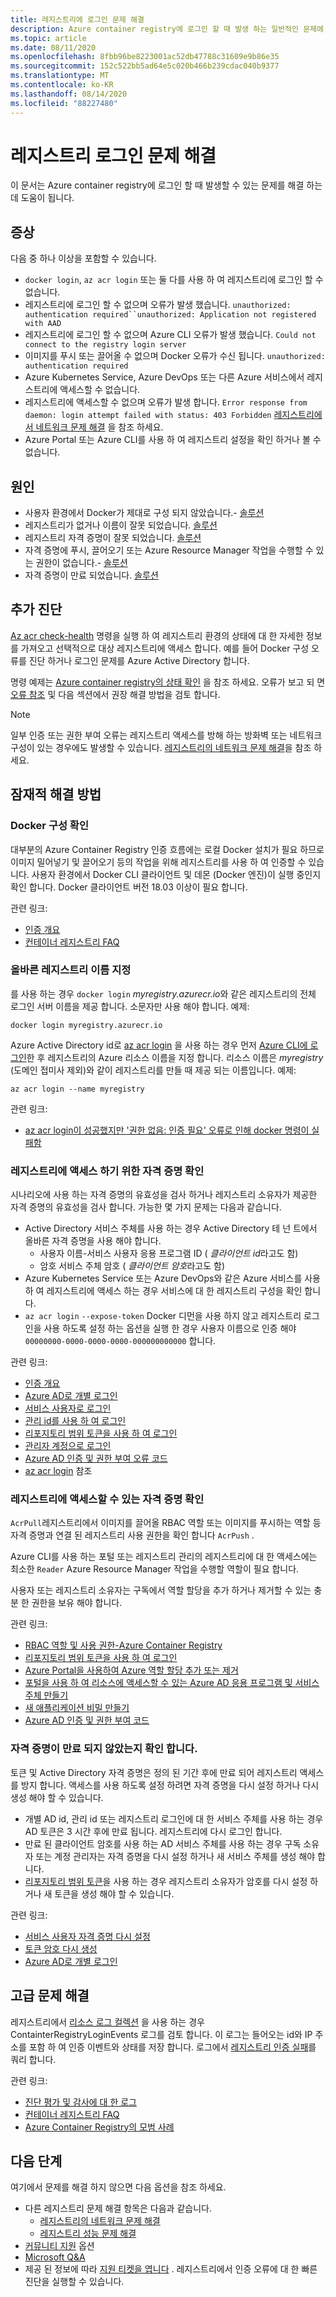 ```yaml
---
title: 레지스트리에 로그인 문제 해결
description: Azure container registry에 로그인 할 때 발생 하는 일반적인 문제에 대 한 증상, 원인 및 해결 방법
ms.topic: article
ms.date: 08/11/2020
ms.openlocfilehash: 8fbb96be8223001ac52db47788c31609e9b86e35
ms.sourcegitcommit: 152c522bb5ad64e5c020b466b239cdac040b9377
ms.translationtype: MT
ms.contentlocale: ko-KR
ms.lasthandoff: 08/14/2020
ms.locfileid: "88227480"
---
```

# <a name="troubleshoot-registry-login"></a>레지스트리 로그인 문제 해결

이 문서는 Azure container registry에 로그인 할 때 발생할 수 있는 문제를 해결 하는 데 도움이 됩니다. 

## <a name="symptoms"></a>증상

다음 중 하나 이상을 포함할 수 있습니다.

* `docker login`, `az acr login` 또는 둘 다를 사용 하 여 레지스트리에 로그인 할 수 없습니다.
* 레지스트리에 로그인 할 수 없으며 오류가 발생 했습니다. `unauthorized: authentication required``unauthorized: Application not registered with AAD`
* 레지스트리에 로그인 할 수 없으며 Azure CLI 오류가 발생 했습니다. `Could not connect to the registry login server`
* 이미지를 푸시 또는 끌어올 수 없으며 Docker 오류가 수신 됩니다. `unauthorized: authentication required`
* Azure Kubernetes Service, Azure DevOps 또는 다른 Azure 서비스에서 레지스트리에 액세스할 수 없습니다.
* 레지스트리에 액세스할 수 없으며 오류가 발생 합니다. `Error response from daemon: login attempt failed with status: 403 Forbidden` [레지스트리에서 네트워크 문제 해결](container-registry-troubleshoot-access.md) 을 참조 하세요.
* Azure Portal 또는 Azure CLI를 사용 하 여 레지스트리 설정을 확인 하거나 볼 수 없습니다.

## <a name="causes"></a>원인

* 사용자 환경에서 Docker가 제대로 구성 되지 않았습니다.- [솔루션](#check-docker-configuration)
* 레지스트리가 없거나 이름이 잘못 되었습니다. [솔루션](#specify-correct-registry-name)
* 레지스트리 자격 증명이 잘못 되었습니다. [솔루션](#confirm-credentials-to-access-registry)
* 자격 증명에 푸시, 끌어오기 또는 Azure Resource Manager 작업을 수행할 수 있는 권한이 없습니다.- [솔루션](#confirm-credentials-are-authorized-to-access-registry)
* 자격 증명이 만료 되었습니다. [솔루션](#check-that-credentials-arent-expired)

## <a name="further-diagnosis"></a>추가 진단 

[Az acr check-health](/cli/azure/acr#az-acr-check-health) 명령을 실행 하 여 레지스트리 환경의 상태에 대 한 자세한 정보를 가져오고 선택적으로 대상 레지스트리에 액세스 합니다. 예를 들어 Docker 구성 오류를 진단 하거나 로그인 문제를 Azure Active Directory 합니다. 

명령 예제는 [Azure container registry의 상태 확인](container-registry-check-health.md) 을 참조 하세요. 오류가 보고 되 면 [오류 참조](container-registry-health-error-reference.md) 및 다음 섹션에서 권장 해결 방법을 검토 합니다.

> [!NOTE]
> 일부 인증 또는 권한 부여 오류는 레지스트리 액세스를 방해 하는 방화벽 또는 네트워크 구성이 있는 경우에도 발생할 수 있습니다. [레지스트리의 네트워크 문제 해결](container-registry-troubleshoot-access.md)을 참조 하세요.

## <a name="potential-solutions"></a>잠재적 해결 방법

### <a name="check-docker-configuration"></a>Docker 구성 확인

대부분의 Azure Container Registry 인증 흐름에는 로컬 Docker 설치가 필요 하므로 이미지 밀어넣기 및 끌어오기 등의 작업을 위해 레지스트리를 사용 하 여 인증할 수 있습니다. 사용자 환경에서 Docker CLI 클라이언트 및 데몬 (Docker 엔진)이 실행 중인지 확인 합니다. Docker 클라이언트 버전 18.03 이상이 필요 합니다.

관련 링크:

* [인증 개요](container-registry-authentication.md#authentication-options)
* [컨테이너 레지스트리 FAQ](container-registry-faq.md)

### <a name="specify-correct-registry-name"></a>올바른 레지스트리 이름 지정

를 사용 하는 경우 `docker login` *myregistry.azurecr.io*와 같은 레지스트리의 전체 로그인 서버 이름을 제공 합니다. 소문자만 사용 해야 합니다. 예제:

```console
docker login myregistry.azurecr.io
```

Azure Active Directory id로 [az acr login](/cli/azure/acr#az-acr-login) 을 사용 하는 경우 먼저 [Azure CLI에 로그인](/cli/azure/authenticate-azure-cli)한 후 레지스트리의 Azure 리소스 이름을 지정 합니다. 리소스 이름은 *myregistry* (도메인 접미사 제외)와 같이 레지스트리를 만들 때 제공 되는 이름입니다. 예제:

```azurecli
az acr login --name myregistry
```

관련 링크:

* [az acr login이 성공했지만 '권한 없음: 인증 필요' 오류로 인해 docker 명령이 실패함](container-registry-faq.md#az-acr-login-succeeds-but-docker-fails-with-error-unauthorized-authentication-required )

### <a name="confirm-credentials-to-access-registry"></a>레지스트리에 액세스 하기 위한 자격 증명 확인

시나리오에 사용 하는 자격 증명의 유효성을 검사 하거나 레지스트리 소유자가 제공한 자격 증명의 유효성을 검사 합니다. 가능한 몇 가지 문제는 다음과 같습니다.

* Active Directory 서비스 주체를 사용 하는 경우 Active Directory 테 넌 트에서 올바른 자격 증명을 사용 해야 합니다.
  * 사용자 이름-서비스 사용자 응용 프로그램 ID ( *클라이언트 id*라고도 함)
  * 암호 서비스 주체 암호 ( *클라이언트 암호*라고도 함)
* Azure Kubernetes Service 또는 Azure DevOps와 같은 Azure 서비스를 사용 하 여 레지스트리에 액세스 하는 경우 서비스에 대 한 레지스트리 구성을 확인 합니다.
* `az acr login` `--expose-token` Docker 디먼을 사용 하지 않고 레지스트리 로그인을 사용 하도록 설정 하는 옵션을 실행 한 경우 사용자 이름으로 인증 해야 `00000000-0000-0000-0000-000000000000` 합니다.

관련 링크:

* [인증 개요](container-registry-authentication.md#authentication-options)
* [Azure AD로 개별 로그인](container-registry-authentication.md#individual-login-with-azure-ad)
* [서비스 사용자로 로그인](container-registry-auth-service-principal.md)
* [관리 id를 사용 하 여 로그인](container-registry-authentication-managed-identity.md)
* [리포지토리 범위 토큰을 사용 하 여 로그인](container-registry-repository-scoped-permissions.md)
* [관리자 계정으로 로그인](container-registry-authentication.md#admin-account)
* [Azure AD 인증 및 권한 부여 오류 코드](../active-directory/develop/reference-aadsts-error-codes.md)
* [az acr login](/cli/azure/acr#az-acr-login) 참조

### <a name="confirm-credentials-are-authorized-to-access-registry"></a>레지스트리에 액세스할 수 있는 자격 증명 확인

`AcrPull`레지스트리에서 이미지를 끌어올 RBAC 역할 또는 이미지를 푸시하는 역할 등 자격 증명과 연결 된 레지스트리 사용 권한을 확인 합니다 `AcrPush` . 

Azure CLI를 사용 하는 포털 또는 레지스트리 관리의 레지스트리에 대 한 액세스에는 최소한 `Reader` Azure Resource Manager 작업을 수행할 역할이 필요 합니다.

사용자 또는 레지스트리 소유자는 구독에서 역할 할당을 추가 하거나 제거할 수 있는 충분 한 권한을 보유 해야 합니다.

관련 링크:

* [RBAC 역할 및 사용 권한-Azure Container Registry](container-registry-roles.md)
* [리포지토리 범위 토큰을 사용 하 여 로그인](container-registry-repository-scoped-permissions.md)
* [Azure Portal을 사용하여 Azure 역할 할당 추가 또는 제거](../role-based-access-control/role-assignments-portal.md)
* [포털을 사용 하 여 리소스에 액세스할 수 있는 Azure AD 응용 프로그램 및 서비스 주체 만들기](../active-directory/develop/howto-create-service-principal-portal.md)
* [새 애플리케이션 비밀 만들기](../active-directory/develop/howto-create-service-principal-portal.md#create-a-new-application-secret)
* [Azure AD 인증 및 권한 부여 코드](../active-directory/develop/reference-aadsts-error-codes.md)

### <a name="check-that-credentials-arent-expired"></a>자격 증명이 만료 되지 않았는지 확인 합니다.

토큰 및 Active Directory 자격 증명은 정의 된 기간 후에 만료 되어 레지스트리 액세스를 방지 합니다. 액세스를 사용 하도록 설정 하려면 자격 증명을 다시 설정 하거나 다시 생성 해야 할 수 있습니다.

* 개별 AD id, 관리 id 또는 레지스트리 로그인에 대 한 서비스 주체를 사용 하는 경우 AD 토큰은 3 시간 후에 만료 됩니다. 레지스트리에 다시 로그인 합니다.  
* 만료 된 클라이언트 암호를 사용 하는 AD 서비스 주체를 사용 하는 경우 구독 소유자 또는 계정 관리자는 자격 증명을 다시 설정 하거나 새 서비스 주체를 생성 해야 합니다.
* [리포지토리 범위 토큰](container-registry-repository-scoped-permissions.md)을 사용 하는 경우 레지스트리 소유자가 암호를 다시 설정 하거나 새 토큰을 생성 해야 할 수 있습니다.

관련 링크:

* [서비스 사용자 자격 증명 다시 설정](/cli/azure/ad/sp/credential#az-ad-sp-credential-reset)
* [토큰 암호 다시 생성](container-registry-repository-scoped-permissions.md#regenerate-token-passwords)
* [Azure AD로 개별 로그인](container-registry-authentication.md#individual-login-with-azure-ad)

## <a name="advanced-troubleshooting"></a>고급 문제 해결

레지스트리에서 [리소스 로그 컬렉션](container-registry-diagnostics-audit-logs.md) 을 사용 하는 경우 ContainterRegistryLoginEvents 로그를 검토 합니다. 이 로그는 들어오는 id와 IP 주소를 포함 하 여 인증 이벤트와 상태를 저장 합니다. 로그에서 [레지스트리 인증 실패](container-registry-diagnostics-audit-logs.md#registry-authentication-failures)를 쿼리 합니다. 

관련 링크:

* [진단 평가 및 감사에 대 한 로그](container-registry-diagnostics-audit-logs.md)
* [컨테이너 레지스트리 FAQ](container-registry-faq.md)
* [Azure Container Registry의 모범 사례](container-registry-best-practices.md)

## <a name="next-steps"></a>다음 단계

여기에서 문제를 해결 하지 않으면 다음 옵션을 참조 하세요.

* 다른 레지스트리 문제 해결 항목은 다음과 같습니다.
  * [레지스트리의 네트워크 문제 해결](container-registry-troubleshoot-access.md)
  * [레지스트리 성능 문제 해결](container-registry-troubleshoot-performance.md)
* [커뮤니티 지원](https://azure.microsoft.com/support/community/) 옵션
* [Microsoft Q&A](https://docs.microsoft.com/answers/products/)
* 제공 된 정보에 따라 [지원 티켓을 엽니다](https://azure.microsoft.com/support/create-ticket/) . 레지스트리에서 인증 오류에 대 한 빠른 진단을 실행할 수 있습니다.


